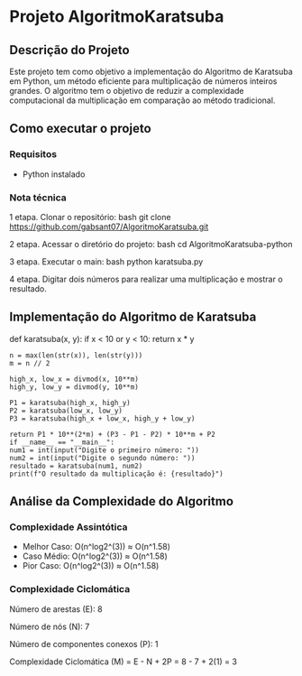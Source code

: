 # Projeto AlgoritmoKaratsuba

## Descrição do Projeto
Este projeto tem como objetivo a implementação do Algoritmo de Karatsuba em Python, um método eficiente para multiplicação de números inteiros grandes. O algoritmo tem o objetivo de reduzir a complexidade computacional da multiplicação em comparação ao método tradicional.

## Como executar o projeto

### Requisitos
- Python instalado

### Nota técnica

1 etapa.
Clonar o repositório:
bash
   git clone https://github.com/gabsant07/AlgoritmoKaratsuba.git

2 etapa.
Acessar o diretório do projeto:
 bash
   cd AlgoritmoKaratsuba-python

3 etapa.
Executar o main:
 bash
   python karatsuba.py

4 etapa.
Digitar dois números para realizar uma multiplicação e mostrar o resultado.

## Implementação do Algoritmo de Karatsuba

def karatsuba(x, y):
    if x < 10 or y < 10:
        return x * y
    
    n = max(len(str(x)), len(str(y)))
    m = n // 2
    
    high_x, low_x = divmod(x, 10**m)
    high_y, low_y = divmod(y, 10**m)
    
    P1 = karatsuba(high_x, high_y)
    P2 = karatsuba(low_x, low_y)
    P3 = karatsuba(high_x + low_x, high_y + low_y)
    
    return P1 * 10**(2*m) + (P3 - P1 - P2) * 10**m + P2
    if __name__ == "__main__":
    num1 = int(input("Digite o primeiro número: "))
    num2 = int(input("Digite o segundo número: "))
    resultado = karatsuba(num1, num2)
    print(f"O resultado da multiplicação é: {resultado}")

## Análise da Complexidade do Algoritmo

### Complexidade Assintótica
- Melhor Caso: O(n^log2^(3)) ≈ O(n^1.58)
- Caso Médio: O(n^log2^(3)) ≈ O(n^1.58)
- Pior Caso: O(n^log2^(3)) ≈ O(n^1.58)

### Complexidade Ciclomática

Número de arestas (E): 8

Número de nós (N): 7

Número de componentes conexos (P): 1

Complexidade Ciclomática (M) = E - N + 2P = 8 - 7 + 2(1) = 3
